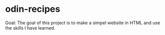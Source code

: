 # odin-recipes

Goal: The goal of this project is to make a simpel website in HTML and use the skills I have learned. 